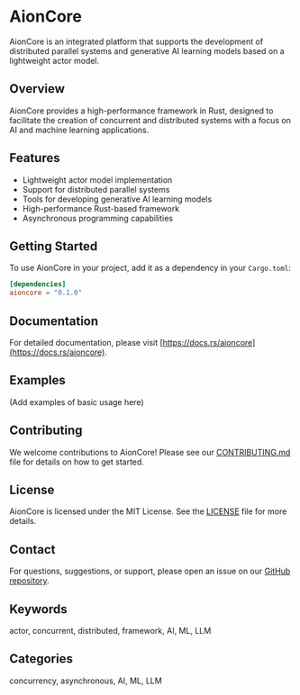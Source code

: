 # AionCore

AionCore is an integrated platform that supports the development of distributed parallel systems and generative AI learning models based on a lightweight actor model.

## Overview

AionCore provides a high-performance framework in Rust, designed to facilitate the creation of concurrent and distributed systems with a focus on AI and machine learning applications.

## Features

- Lightweight actor model implementation
- Support for distributed parallel systems
- Tools for developing generative AI learning models
- High-performance Rust-based framework
- Asynchronous programming capabilities

## Getting Started

To use AionCore in your project, add it as a dependency in your `Cargo.toml`:

```toml
[dependencies]
aioncore = "0.1.0"
```

## Documentation

For detailed documentation, please visit [https://docs.rs/aioncore](https://docs.rs/aioncore).

## Examples

(Add examples of basic usage here)

## Contributing

We welcome contributions to AionCore! Please see our [CONTRIBUTING.md](CONTRIBUTING.md) file for details on how to get started.

## License

AionCore is licensed under the MIT License. See the [LICENSE](LICENSE) file for more details.

## Contact

For questions, suggestions, or support, please open an issue on our [GitHub repository](https://github.com/org-408/aioncore).

## Keywords

actor, concurrent, distributed, framework, AI, ML, LLM

## Categories

concurrency, asynchronous, AI, ML, LLM
